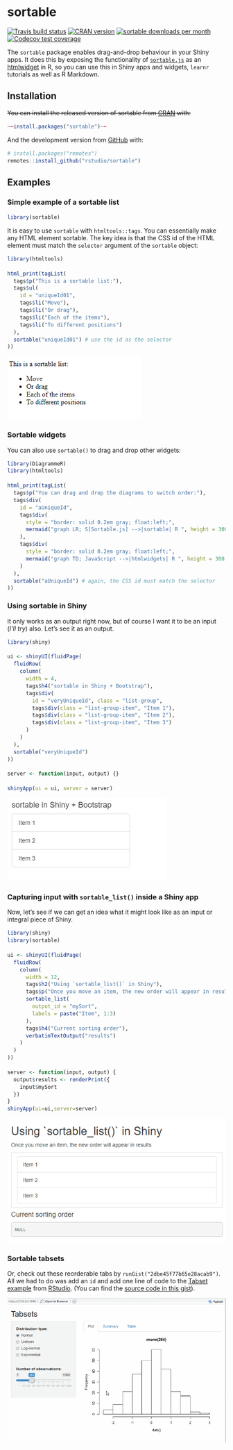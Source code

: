 
<!-- README.md is generated from README.Rmd. Please edit that file -->

# sortable

<!-- badges: start -->

[![Travis build
status](https://travis-ci.org/rstudio/sortable.svg?branch=master)](https://travis-ci.org/rstudio/sortable)
[![CRAN
version](http://www.r-pkg.org/badges/version/sortable)](https://cran.r-project.org/package=sortable)
[![sortable downloads per
month](http://cranlogs.r-pkg.org/badges/sortable)](http://www.rpackages.io/package/sortable)
[![Codecov test
coverage](https://codecov.io/gh/rstudio/sortable/branch/master/graph/badge.svg)](https://codecov.io/gh/rstudio/sortable?branch=master)
<!-- badges: end -->

The `sortable` package enables drag-and-drop behaviour in your Shiny
apps. It does this by exposing the functionality of
[`sortable.js`](https://sortablejs.github.io/Sortable/) as an
[htmlwidget](https://htmlwidgets.org) in R, so you can use this in Shiny
apps and widgets, `learnr` tutorials as well as R Markdown.

## Installation

~~You can install the released version of sortable from
[CRAN](https://CRAN.R-project.org) with:~~

``` r
~~install.packages("sortable")~~
```

And the development version from
[GitHub](https://github.com/rstudio/sortable) with:

``` r
# install.packages("remotes")
remotes::install_github("rstudio/sortable")
```

## Examples

### Simple example of a sortable list

``` r
library(sortable)
```

It is easy to use `sortable` with `htmltools::tags`. You can essentially
make any HTML element sortable. The key idea is that the CSS id of the
HTML element must match the `selector` argument of the `sortable`
object:

``` r
library(htmltools)

html_print(tagList(
  tags$p("This is a sortable list:"),
  tags$ul(
    id = "uniqueId01",
    tags$li("Move"),
    tags$li("Or drag"),
    tags$li("Each of the items"),
    tags$li("To different positions")
  ),
  sortable("uniqueId01") # use the id as the selector
))
```

![](man/figures/simple_sortable_list.gif)

### Sortable widgets

You can also use `sortable()` to drag and drop other widgets:

``` r
library(DiagrammeR)
library(htmltools)

html_print(tagList(
  tags$p("You can drag and drop the diagrams to switch order:"),
  tags$div(
    id = "aUniqueId",
    tags$div(
      style = "border: solid 0.2em gray; float:left;",
      mermaid("graph LR; S[Sortable.js] -->|sortable| R ", height = 300, width = 300)
    ),
    tags$div(
      style = "border: solid 0.2em gray; float:left;",
      mermaid("graph TD; JavaScript -->|htmlwidgets| R ", height = 300, width = 200)
    )
  ),
  sortable("aUniqueId") # again, the CSS id must match the selector
))
```

### Using sortable in Shiny

It only works as an output right now, but of course I want it to be an
input (*I’ll try*) also. Let’s see it as an output.

``` r
library(shiny)

ui <- shinyUI(fluidPage(
  fluidRow(
    column(
      width = 4,
      tags$h4("sortable in Shiny + Bootstrap"),
      tags$div(
        id = "veryUniqueId", class = "list-group",
        tags$div(class = "list-group-item", "Item 1"),
        tags$div(class = "list-group-item", "Item 2"),
        tags$div(class = "list-group-item", "Item 3")
      )
    )
  ),
  sortable("veryUniqueId")
))

server <- function(input, output) {}

shinyApp(ui = ui, server = server)
```

![](man/figures/simple_sortable_shiny.gif)

### Capturing input with `sortable_list()` inside a Shiny app

Now, let’s see if we can get an idea what it might look like as an input
or integral piece of Shiny.

``` r
library(shiny)
library(sortable)

ui <- shinyUI(fluidPage(
  fluidRow(
    column(
      width = 12,
      tags$h2("Using `sortable_list()` in Shiny"),
      tags$p("Once you move an item, the new order will appear in results"),
      sortable_list(
        output_id = "mySort",
        labels = paste("Item", 1:3)
      ),
      tags$h4("Current sorting order"),
      verbatimTextOutput("results")
    )
  )
))

server <- function(input, output) {
  output$results <- renderPrint({
    input$mySort
  })
}
shinyApp(ui=ui,server=server)
```

![](man/figures/sortable_list_shiny.gif)

### Sortable tabsets

Or, check out these reorderable tabs by
`runGist("2dbe45f77b65e28acab9")`. All we had to do was add an `id` and
add one line of code to the [Tabset
example](https://github.com/rstudio/shiny-examples/tree/master/006-tabsets)
from [RStudio](https://rstudio.com). (You can find the [source code in
this
gist](https://gist.github.com/timelyportfolio/2dbe45f77b65e28acab9)).

![](man/figures/sortable_tabs.gif)

